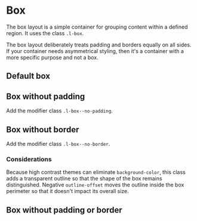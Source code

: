 # Box

The box layout is a simple container for grouping content within a defined region. It uses the class `.l-box`.

The box layout deliberately treats padding and borders equally on all sides. If your container needs asymmetrical styling, then it's a container with a more specific purpose and not a box.

## Default box

<example title="Box layout: default" src="components/box-default.html.twig" />

## Box without padding

Add the modifier class `.l-box--no-padding`.

<example title="Box layout with no padding" src="components/box-no-padding.html.twig" />

## Box without border

Add the modifier class `.l-box--no-border`.

<example title="Box layout with no border" src="components/box-no-border.html.twig" />

### Considerations

Because high contrast themes can eliminate `background-color`, this class adds a transparent outline so that the shape of the box remains distinguished. Negative `outline-offset` moves the outline inside the box perimeter so that it doesn't impact its overall size.

## Box without padding or border

<example title="Box layout with no padding and no border" src="components/box-none.html.twig" />